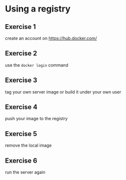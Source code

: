 # Using a registry

## Exercise 1

create an account on https://hub.docker.com/

## Exercise 2

use the `docker login` command

## Exercise 3

tag your own server image or build it under your own user

## Exercise 4

push your image to the registry

## Exercise 5

remove the local image

## Exercise 6

run the server again
